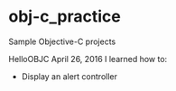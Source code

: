 # obj-c_practice
Sample Objective-C projects

HelloOBJC
April 26, 2016
I learned how to:
  - Display an alert controller
